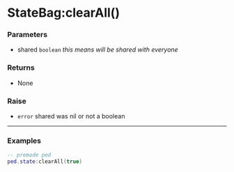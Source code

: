 # StateBag:clearAll()

### Parameters

- shared `boolean` *this means will be shared with everyone*

### Returns

- None

### Raise

- `error` shared was nil or not a boolean

---

### Examples
```lua
-- premade ped
ped.state:clearAll(true)
```